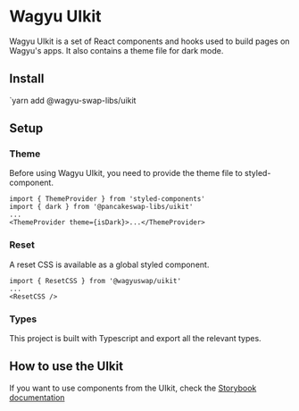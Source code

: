# Wagyu UIkit

Wagyu UIkit is a set of React components and hooks used to build pages on Wagyu's apps. It also contains a theme file for dark mode.

## Install

`yarn add @wagyu-swap-libs/uikit

## Setup

### Theme

Before using Wagyu UIkit, you need to provide the theme file to styled-component.

```
import { ThemeProvider } from 'styled-components'
import { dark } from '@pancakeswap-libs/uikit'
...
<ThemeProvider theme={isDark}>...</ThemeProvider>
```

### Reset

A reset CSS is available as a global styled component.

```
import { ResetCSS } from '@wagyuswap/uikit'
...
<ResetCSS />
```

### Types

This project is built with Typescript and export all the relevant types.

## How to use the UIkit

If you want to use components from the UIkit, check the [Storybook documentation](https://wagyuswap.github.io/pancake-uikit/)
